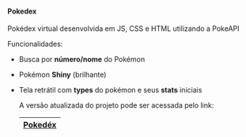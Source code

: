 #### Pokedex

Pokédex virtual desenvolvida em JS, CSS e HTML utilizando a PokeAPI

Funcionalidades:

- Busca por **número/nome** do Pokémon
- Pokémon **Shiny** (brilhante)
- Tela retrátil com **types** do pokémon e seus **stats** iniciais

  A versão atualizada do projeto pode ser acessada pelo link:

  | [Pokedéx](http://exeserver.com/pokedex) |
  |:-|
